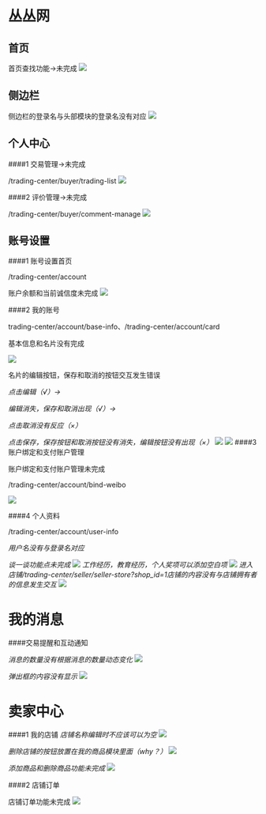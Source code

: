 丛丛网
=========================
首页
-------------------------

首页查找功能->未完成
![](http://i1.tietuku.com/dab1cb694b3846d6.png)

侧边栏
--------------------------

侧边栏的登录名与头部模块的登录名没有对应
![](http://i1.tietuku.com/8aba2ca35c1e7959.png)

个人中心
-------------------------

####1 交易管理->未完成

/trading-center/buyer/trading-list
![](http://i1.tietuku.com/502dbbb5e354ad70.png)

####2 评价管理->未完成

/trading-center/buyer/comment-manage
![](http://i1.tietuku.com/29a9e68e604d3ccc.png)

账号设置
---------
####1 账号设置首页

/trading-center/account

账户余额和当前诚信度未完成
![](http://i1.tietuku.com/093840651ac27ac4.png)

####2 我的账号

trading-center/account/base-info、/trading-center/account/card

基本信息和名片没有完成

![](http://i1.tietuku.com/4187fe3259cc3991.png)

名片的编辑按钮，保存和取消的按钮交互发生错误

*点击编辑（√）->*

*编辑消失，保存和取消出现（√）->*

*点击取消没有反应（×）*

*点击保存，保存按钮和取消按钮没有消失，编辑按钮没有出现（×）*
![](http://i1.tietuku.com/7453d2cb81e10280.png)
![](http://i1.tietuku.com/378fa59284484173.png)
####3 账户绑定和支付账户管理

账户绑定和支付账户管理未完成

/trading-center/account/bind-weibo

![](http://i1.tietuku.com/c4a9da4387fc6e2f.png)

####4 个人资料

/trading-center/account/user-info

*用户名没有与登录名对应*

*谈一谈功能点未完成*
![](http://i1.tietuku.com/beef512a201a238f.png)
*工作经历，教育经历，个人奖项可以添加空白项*
![](http://i1.tietuku.com/562265d612929f62.png)
*进入店铺/trading-center/seller/seller-store?shop_id=1店铺的内容没有与店铺拥有者的信息发生交互*
![](http://i1.tietuku.com/130d025360ae41b8.png)

我的消息
=========
####交易提醒和互动通知

*消息的数量没有根据消息的数量动态变化*
![](http://i1.tietuku.com/8b9c96ab3c069287.png)

*弹出框的内容没有显示*
![](http://i1.tietuku.com/6c81d0174d3517c7.png)

卖家中心
=========
####1 我的店铺
*店铺名称编辑时不应该可以为空*
![](http://i1.tietuku.com/403b87955885285a.png)

*删除店铺的按钮放置在我的商品模块里面（why？）*
![](http://i1.tietuku.com/ed218d99239ccc36.png)

*添加商品和删除商品功能未完成*
![](http://i1.tietuku.com/7825deac9ed2cb0a.png)

####2 店铺订单

店铺订单功能未完成
![](http://i1.tietuku.com/e9413d855df1aeb1.png)
